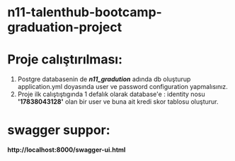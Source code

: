# n11-talenthub-bootcamp-graduation-project

# Proje calıştırılması:
1. Postgre databasenin de ***n11_gradution*** adında db oluşturup application.yml doyasında user ve password configuration yapmalısınız.
2. Proje ilk calıştıştıgında 1 defalık olarak database'e : identity nosu **'17838043128'** olan bir user ve buna ait kredi skor tablosu oluşturur.

# swagger suppor:
**http://localhost:8000/swagger-ui.html**

